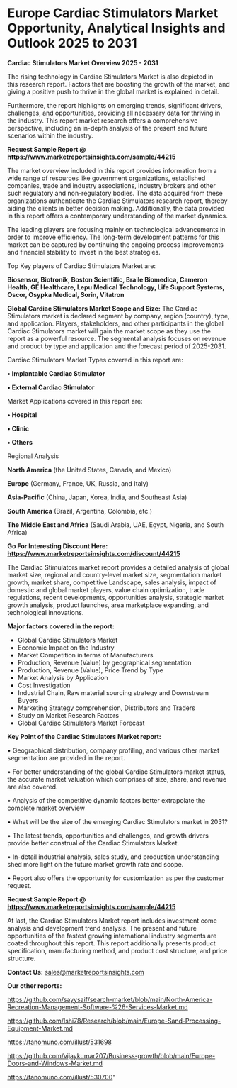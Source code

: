 # Europe Cardiac Stimulators Market Opportunity, Analytical Insights and Outlook 2025 to 2031

<Strong> Cardiac Stimulators Market Overview 2025 - 2031</strong>

The rising technology in Cardiac Stimulators Market is also depicted in this research report. Factors that are boosting the growth of the market, and giving a positive push to thrive in the global market is explained in detail.

Furthermore, the report highlights on emerging trends, significant drivers, challenges, and opportunities, providing all necessary data for thriving in the industry. This report market research offers a comprehensive perspective, including an in-depth analysis of the present and future scenarios within the industry.

<strong>Request Sample Report @ <a href=https://www.marketreportsinsights.com/sample/44215>https://www.marketreportsinsights.com/sample/44215</a></strong>

The market overview included in this report provides information from a wide range of resources like government organizations, established companies, trade and industry associations, industry brokers and other such regulatory and non-regulatory bodies. The data acquired from these organizations authenticate the Cardiac Stimulators research report, thereby aiding the clients in better decision making. Additionally, the data provided in this report offers a contemporary understanding of the market dynamics.

The leading players are focusing mainly on technological advancements in order to improve efficiency. The long-term development patterns for this market can be captured by continuing the ongoing process improvements and financial stability to invest in the best strategies.

Top Key players of Cardiac Stimulators Market are:

<strong>Biosensor, Biotronik, Boston Scientific, Braile Biomedica, Cameron Health, GE Healthcare, Lepu Medical Technology, Life Support Systems, Oscor, Osypka Medical, Sorin, Vitatron</strong>

<strong><b>Global Cardiac Stimulators Market Scope and Size:</b></strong>
The Cardiac Stimulators market is declared segment by company, region (country), type, and application. Players, stakeholders, and other participants in the global Cardiac Stimulators market will gain the market scope as they use the report as a powerful resource. The segmental analysis focuses on revenue and product by type and application and the forecast period of 2025-2031.

Cardiac Stimulators Market Types covered in this report are:

<strong>•  Implantable Cardiac Stimulator

•  External Cardiac Stimulator</strong>

Market Applications covered in this report are:

<strong>•  Hospital

•  Clinic

•  Others</strong> 

Regional Analysis

<strong>North America</strong> (the United States, Canada, and Mexico)

<strong>Europe</strong> (Germany, France, UK, Russia, and Italy)

<strong>Asia-Pacific</strong> (China, Japan, Korea, India, and Southeast Asia)

<strong>South America</strong> (Brazil, Argentina, Colombia, etc.)

<strong>The Middle East and Africa</strong> (Saudi Arabia, UAE, Egypt, Nigeria, and South Africa)

<strong>Go For Interesting Discount Here: <a href=https://www.marketreportsinsights.com/discount/44215>https://www.marketreportsinsights.com/discount/44215</a></strong>

The Cardiac Stimulators market report provides a detailed analysis of global market size, regional and country-level market size, segmentation market growth, market share, competitive Landscape, sales analysis, impact of domestic and global market players, value chain optimization, trade regulations, recent developments, opportunities analysis, strategic market growth analysis, product launches, area marketplace expanding, and technological innovations.

<strong><b>Major factors covered in the report:</b></strong>
<ul>
  <li>Global Cardiac Stimulators Market </li>
  <li>Economic Impact on the Industry</li>
  <li>Market Competition in terms of Manufacturers</li>
  <li>Production, Revenue (Value) by geographical segmentation</li>
  <li>Production, Revenue (Value), Price Trend by Type</li>
  <li>Market Analysis by Application</li>
  <li>Cost Investigation</li>
  <li>Industrial Chain, Raw material sourcing strategy and Downstream Buyers</li>
  <li>Marketing Strategy comprehension, Distributors and Traders</li>
  <li>Study on Market Research Factors</li>
  <li>Global Cardiac Stimulators Market Forecast</li>
</ul>

<strong><b>Key Point of the Cardiac Stimulators Market report:</b></strong>

• Geographical distribution, company profiling, and various other market segmentation are provided in the report.

• For better understanding of the global Cardiac Stimulators market status, the accurate market valuation which comprises of size, share, and revenue are also covered.

• Analysis of the competitive dynamic factors better extrapolate the complete market overview

• What will be the size of the emerging Cardiac Stimulators market in 2031?

• The latest trends, opportunities and challenges, and growth drivers provide better construal of the Cardiac Stimulators Market.

• In-detail industrial analysis, sales study, and production understanding shed more light on the future market growth rate and scope.

• Report also offers the opportunity for customization as per the customer request.

<strong>Request Sample Report @ <a href=https://www.marketreportsinsights.com/sample/44215>https://www.marketreportsinsights.com/sample/44215</a></strong>

At last, the Cardiac Stimulators Market report includes investment come analysis and development trend analysis. The present and future opportunities of the fastest growing international industry segments are coated throughout this report. This report additionally presents product specification, manufacturing method, and product cost structure, and price structure.

<strong>Contact Us:</strong>
sales@marketreportsinsights.com

<strong>Our other reports:</strong>

<a href=https://github.com/sayysaif/search-market/blob/main/North-America-Recreation-Management-Software-%26-Services-Market.md>https://github.com/sayysaif/search-market/blob/main/North-America-Recreation-Management-Software-%26-Services-Market.md</a>

<a href=https://github.com/Ishi78/Research/blob/main/Europe-Sand-Processing-Equipment-Market.md>https://github.com/Ishi78/Research/blob/main/Europe-Sand-Processing-Equipment-Market.md</a>

<a href=https://tanomuno.com/illust/531698>https://tanomuno.com/illust/531698</a>

<a href=https://github.com/vijaykumar207/Business-growth/blob/main/Europe-Doors-and-Windows-Market.md>https://github.com/vijaykumar207/Business-growth/blob/main/Europe-Doors-and-Windows-Market.md</a>

<a href=https://tanomuno.com/illust/530700>https://tanomuno.com/illust/530700</a>"
